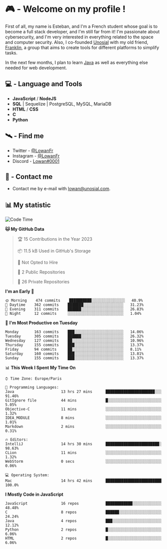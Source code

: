 # 🎮 - Welcome on my profile !
First of all, my name is Esteban, and I'm a French student whose goal is to become a full stack developer, and I'm still far from it!
I'm passionate about cybersecurity, and I'm very interested in everything related to the space and computer security.
Also, I co-founded [Unosial](https://github.com/Unosial) with my old friend, [Franklin](https://github.com/AbaFranklin/), a group that aims to create tools for different platforms to simplify tasks. 

In the next few months, I plan to learn [Java](https://www.java.com/) as well as everything else needed for web development.




## 💻 - Language and Tools
- **JavaScript** / **NodeJS**
- **SQL** | Sequelize | PostgreSQL, MySQL, MariaDB
- **HTML** / **CSS**
- **C**
- **Python**

## 🛰️ - Find me

 - Twitter - [@LowanFr](https://twitter.com/LowanFr/)
 - Instagram - [@LowanFr](https://instagram.com/LowanFr)
 - Discord -  [Lowan#0001](https://unosial.bio/Lowan)
 
## 📡 - Contact me
 - Contact me by e-mail with [lowan@unosial.com](mailto:lowan@unosial.com).

## 📊 My statistic
<!--START_SECTION:waka-->
![Code Time](http://img.shields.io/badge/Code%20Time-303%20hrs%2031%20mins-blue)

**🐱 My GitHub Data** 

> 🏆 15 Contributions in the Year 2023
 > 
> 📦 11.5 kB Used in GitHub's Storage 
 > 
> 🚫 Not Opted to Hire
 > 
> 📜 2 Public Repositories 
 > 
> 🔑 26 Private Repositories  
 > 
**I'm an Early 🐤** 

```text
🌞 Morning    474 commits    ██████████░░░░░░░░░░░░░░░   40.9% 
🌆 Daytime    362 commits    ███████░░░░░░░░░░░░░░░░░░   31.23% 
🌃 Evening    311 commits    ██████░░░░░░░░░░░░░░░░░░░   26.83% 
🌙 Night      12 commits     ░░░░░░░░░░░░░░░░░░░░░░░░░   1.04%

```
📅 **I'm Most Productive on Tuesday** 

```text
Monday       163 commits    ███░░░░░░░░░░░░░░░░░░░░░░   14.06% 
Tuesday      305 commits    ██████░░░░░░░░░░░░░░░░░░░   26.32% 
Wednesday    127 commits    ██░░░░░░░░░░░░░░░░░░░░░░░   10.96% 
Thursday     155 commits    ███░░░░░░░░░░░░░░░░░░░░░░   13.37% 
Friday       94 commits     ██░░░░░░░░░░░░░░░░░░░░░░░   8.11% 
Saturday     160 commits    ███░░░░░░░░░░░░░░░░░░░░░░   13.81% 
Sunday       155 commits    ███░░░░░░░░░░░░░░░░░░░░░░   13.37%

```


📊 **This Week I Spent My Time On** 

```text
⌚︎ Time Zone: Europe/Paris

💬 Programming Languages: 
Java                     13 hrs 27 mins      ██████████████████████░░░   91.46% 
GitIgnore file           44 mins             █░░░░░░░░░░░░░░░░░░░░░░░░   5.05% 
Objective-C              11 mins             ░░░░░░░░░░░░░░░░░░░░░░░░░   1.32% 
IDEA_MODULE              8 mins              ░░░░░░░░░░░░░░░░░░░░░░░░░   1.01% 
Markdown                 2 mins              ░░░░░░░░░░░░░░░░░░░░░░░░░   0.31%

🔥 Editors: 
IntelliJ                 14 hrs 30 mins      ████████████████████████░   98.63% 
CLion                    11 mins             ░░░░░░░░░░░░░░░░░░░░░░░░░   1.32% 
WebStorm                 0 secs              ░░░░░░░░░░░░░░░░░░░░░░░░░   0.06%

💻 Operating System: 
Mac                      14 hrs 42 mins      █████████████████████████   100.0%

```

**I Mostly Code in JavaScript** 

```text
JavaScript               16 repos            ████████████░░░░░░░░░░░░░   48.48% 
C                        8 repos             ██████░░░░░░░░░░░░░░░░░░░   24.24% 
Java                     4 repos             ███░░░░░░░░░░░░░░░░░░░░░░   12.12% 
Python                   2 repos             █░░░░░░░░░░░░░░░░░░░░░░░░   6.06% 
HTML                     2 repos             █░░░░░░░░░░░░░░░░░░░░░░░░   6.06%

```



<!--END_SECTION:waka-->
